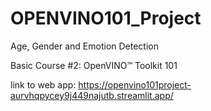 # OPENVINO101_Project
Age, Gender and Emotion Detection

Basic Course #2: OpenVINO™ Toolkit 101

link to web app: https://openvino101project-aurvhqpycey9j449najutb.streamlit.app/

